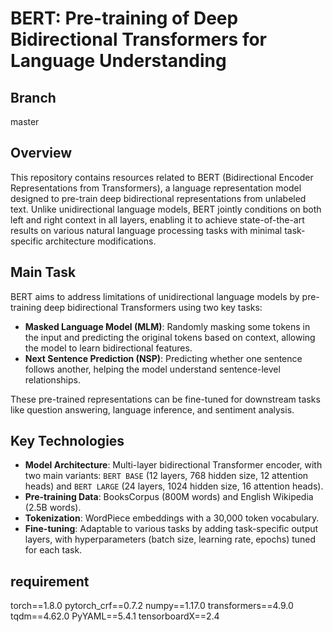 # BERT: Pre-training of Deep Bidirectional Transformers for Language Understanding
## Branch
master
## Overview
This repository contains resources related to BERT (Bidirectional Encoder Representations from Transformers), a language representation model designed to pre-train deep bidirectional representations from unlabeled text. Unlike unidirectional language models, BERT jointly conditions on both left and right context in all layers, enabling it to achieve state-of-the-art results on various natural language processing tasks with minimal task-specific architecture modifications.

## Main Task
BERT aims to address limitations of unidirectional language models by pre-training deep bidirectional Transformers using two key tasks:
- **Masked Language Model (MLM)**: Randomly masking some tokens in the input and predicting the original tokens based on context, allowing the model to learn bidirectional features.
- **Next Sentence Prediction (NSP)**: Predicting whether one sentence follows another, helping the model understand sentence-level relationships.

These pre-trained representations can be fine-tuned for downstream tasks like question answering, language inference, and sentiment analysis.

## Key Technologies
- **Model Architecture**: Multi-layer bidirectional Transformer encoder, with two main variants: `BERT BASE` (12 layers, 768 hidden size, 12 attention heads) and `BERT LARGE` (24 layers, 1024 hidden size, 16 attention heads).
- **Pre-training Data**: BooksCorpus (800M words) and English Wikipedia (2.5B words).
- **Tokenization**: WordPiece embeddings with a 30,000 token vocabulary.
- **Fine-tuning**: Adaptable to various tasks by adding task-specific output layers, with hyperparameters (batch size, learning rate, epochs) tuned for each task.

## requirement
torch==1.8.0
pytorch_crf==0.7.2
numpy==1.17.0
transformers==4.9.0
tqdm==4.62.0
PyYAML==5.4.1
tensorboardX==2.4
